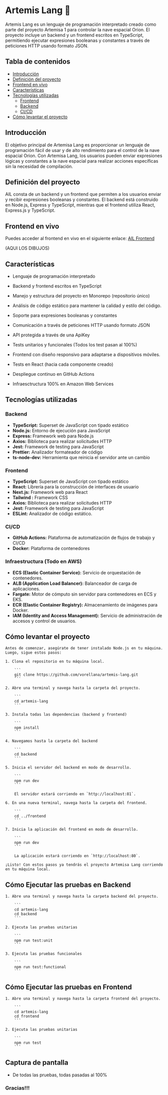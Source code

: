 # Artemis Lang 🚀

Artemis Lang es un lenguaje de programación interpretado creado como parte del proyecto Artemisa 1 para controlar la nave espacial Orion. El proyecto incluye un backend y un frontend escritos en TypeScript, permitiendo ejecutar expresiones booleanas y constantes a través de peticiones HTTP usando formato JSON.

## Tabla de contenidos

- [Introducción](#introducción)
- [Definición del proyecto](#definición-del-proyecto)
- [Frontend en vivo](#frontend-en-vivo)
- [Características](#características)
- [Tecnologías utilizadas](#tecnologías-utilizadas)
  - [Frontend](#frontend)
  - [Backend](#backend)
  - [CI/CD](#cicd)
- [Cómo levantar el proyecto](#cómo-levantar-el-proyecto)

## Introducción

El objetivo principal de Artemisa Lang es proporcionar un lenguaje de programación fácil de usar y de alto rendimiento para el control de la nave espacial Orion. Con Artemisa Lang, los usuarios pueden enviar expresiones lógicas y constantes a la nave espacial para realizar acciones específicas sin la necesidad de compilación.

## Definición del proyecto

AIL consta de un backend y un frontend que permiten a los usuarios enviar y recibir expresiones booleanas y constantes. El backend está construido en Node.js, Express y TypeScript, mientras que el frontend utiliza React, Express.js y TypeScript.

## Frontend en vivo

Puedes acceder al frontend en vivo en el siguiente enlace: [AIL Frontend](http://artemis-frontend-balance-b-1639758126.us-east-1.elb.amazonaws.com/)

(AQUI LOS DIBUJOS)

## Características

- Lenguaje de programación interpretado
- Backend y frontend escritos en TypeScript
- Manejo y estructura del proyecto en Monorepo (repositorio único)
- Análisis de código estático para mantener la calidad y estilo del código.

- Soporte para expresiones booleanas y constantes
- Comunicación a través de peticiones HTTP usando formato JSON
- API protegida a través de una ApiKey
- Tests unitarios y funcionales (Todos los test pasan al 100%)

- Frontend con diseño responsivo para adaptarse a dispositivos móviles.
- Tests en React (hacia cada componente creado)

- Despliegue continuo en GitHub Actions
- Infraesctructura 100% en Amazon Web Services


## Tecnologías utilizadas

### Backend

- **TypeScript:** Superset de JavaScript con tipado estático
- **Node.js:** Entorno de ejecución para JavaScript
- **Express:** Framework web para Node.js
- **Axios:** Biblioteca para realizar solicitudes HTTP
- **Jest:** Framework de testing para JavaScript
- **Prettier:** Analizador formateador de código
- **ts-node-dev:** Herramienta que reinicia el servidor ante un cambio
### Frontend

- **TypeScript:** Superset de JavaScript con tipado estático
- **React:** Librería para la construcción de interfaces de usuario
- **Next.js:** Framework web para React
- **Tailwind :** Framework CSS
- **Axios:** Biblioteca para realizar solicitudes HTTP
- **Jest:** Framework de testing para JavaScript
- **ESLint:** Analizador de código estático.

### CI/CD

- **GitHub Actions:** Plataforma de automatización de flujos de trabajo y CI/CD
- **Docker:** Plataforma de contenedores

### Infraestructura (Todo en AWS)

- **ECS (Elastic Container Service):** Servicio de orquestación de contenedores.
- **ALB (Application Load Balancer):** Balanceador de carga de aplicaciones.
- **Fargate:** Motor de cómputo sin servidor para contenedores en ECS y EKS.
- **ECR (Elastic Container Registry):** Almacenamiento de imágenes para Docker.
- **IAM (Identity and Access Management):** Servicio de administración de accesos y control de usuarios.

## Cómo levantar el proyecto

    Antes de comenzar, asegúrate de tener instalado Node.js en tu máquina. Luego, sigue estos pasos:

    1. Clona el repositorio en tu máquina local.

        ```
        git clone https://github.com/vorellana/artemis-lang.git
        ```

    2. Abre una terminal y navega hasta la carpeta del proyecto.

        ```
        cd artemis-lang
        ```

    3. Instala todas las dependencias (backend y frontend)

        ```
        npm install
        ```

    4. Navegamos hasta la carpeta del backend

        ```
        cd backend
        ```

    5. Inicia el servidor del backend en modo de desarrollo.

        ```
        npm run dev
        ```

        El servidor estará corriendo en `http://localhost:81`.

    6. En una nueva terminal, navega hasta la carpeta del frontend.

        ```
        cd ../frontend
        ```

    7. Inicia la aplicación del frontend en modo de desarrollo.

        ```
        npm run dev
        ```

        La aplicación estará corriendo en `http://localhost:80`.

    ¡Listo! Con estos pasos ya tendrás el proyecto Artemisa Lang corriendo en tu máquina local.



## Cómo Ejecutar las pruebas en Backend

    1. Abre una terminal y navega hasta la carpeta backend del proyecto.

        ```
        cd artemis-lang
        cd backend
        ```

    2. Ejecuta las pruebas unitarias

        ```
        npm run test:unit
        ```

    3. Ejecuta las pruebas funcionales

        ```
        npm run test:functional
        ```

## Cómo Ejecutar las pruebas en Frontend

    1. Abre una terminal y navega hasta la carpeta frontend del proyecto.

        ```
        cd artemis-lang
        cd frontend
        ```

    2. Ejecuta las pruebas unitarias

        ```
        npm run test
        ```

## Captura de pantalla 

- De todas las pruebas, todas pasadas al 100%




### Gracias!!!

<!-- @import "[TOC]" {cmd="toc" depthFrom=1 depthTo=6 orderedList=false} -->


